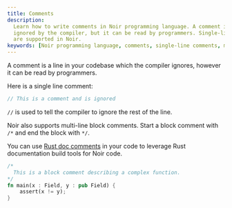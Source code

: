 ```yaml
---
title: Comments
description:
  Learn how to write comments in Noir programming language. A comment is a line of code that is
  ignored by the compiler, but it can be read by programmers. Single-line and multi-line comments
  are supported in Noir.
keywords: [Noir programming language, comments, single-line comments, multi-line comments]
---
```


A comment is a line in your codebase which the compiler ignores, however it can be read by
programmers.

Here is a single line comment:

```rust
// This is a comment and is ignored
```

`//` is used to tell the compiler to ignore the rest of the line.

Noir also supports multi-line block comments. Start a block comment with `/*` and end the block with `*/`.

You can use [Rust doc comments](https://doc.rust-lang.org/reference/comments.html) in your code to leverage Rust documentation build tools for Noir code.

```rust
/*
  This is a block comment describing a complex function.
*/
fn main(x : Field, y : pub Field) {
    assert(x != y);
}
```
